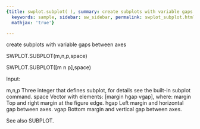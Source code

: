 ```yaml
---
{title: swplot.subplot( ), summary: create subplots with variable gaps between axes,
  keywords: sample, sidebar: sw_sidebar, permalink: swplot_subplot.html, folder: +swplot,
  mathjax: 'true'}

---
```

create subplots with variable gaps between axes
 
SWPLOT.SUBPLOT(m,n,p,space)
 
SWPLOT.SUBPLOT([m n p],space)
 
Input:
 
m,n,p     Three integer that defines subplot, for details see the
          built-in subplot command.
space     Vector with elements: [margin hgap vgap], where:
              margin  Top and right margin at the figure edge.
              hgap    Left margin and horizontal gap between axes.
              vgap    Bottom margin and vertical gap between axes.
 
See also SUBPLOT.
 
